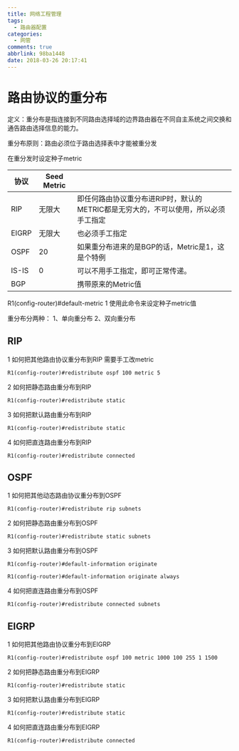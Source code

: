 ```yaml
---
title: 网络工程管理
tags:
  - 路由器配置
categories:
  - 网管
comments: true
abbrlink: 98ba1448
date: 2018-03-26 20:17:41
---
```


路由协议的重分布
===

定义：重分布是指连接到不同路由选择域的边界路由器在不同自主系统之间交换和通告路由选择信息的能力。

重分布原则：路由必须位于路由选择表中才能被重分发

在重分发时设定种子metric

|协议     |   Seed Metric|      |
|---------|--------------|------|
|RIP      |     无限大   | 即任何路由协议重分布进RIP时，默认的METRIC都是无穷大的，不可以使用，所以必须手工指定   |  
|EIGRP    |     无限大 |   也必须手工指定|
|OSPF      |    20   | 如果重分布进来的是BGP的话，Metric是1，这是个特例|
|IS-IS    |     0    |   可以不用手工指定，即可正常传递。|
|BGP       |        |携带原来的Metric值


R1(config-router)#default-metric 1  使用此命令来设定种子metric值

重分布分两种：
1、单向重分布
2、双向重分布

RIP
---

1 如何把其他路由协议重分布到RIP 需要手工改metric
```
R1(config-router)#redistribute ospf 100 metric 5 
```
2 如何把静态路由重分布到RIP
```
R1(config-router)#redistribute static
```
3 如何把默认路由重分布到RIP
```
R1(config-router)#redistribute static
```
4 如何把直连路由重分布到RIP
```
R1(config-router)#redistribute connected 
```


OSPF
---
1 如何把其他动态路由协议重分布到OSPF
```
R1(config-router)#redistribute rip subnets
```
2 如何把静态路由重分布到OSPF
```
R1(config-router)#redistribute static subnets 
```
3 如何把默认路由重分布到OSPF
```
R1(config-router)#default-information originate 
```
```
R1(config-router)#default-information originate always 
```
4 如何把直连路由重分布到OSPF
```
R1(config-router)#redistribute connected subnets
```


EIGRP
---
1 如何把其他路由协议重分布到EIGRP
```
R1(config-router)#redistribute ospf 100 metric 1000 100 255 1 1500
```
2 如何把静态路由重分布到EIGRP
```
R1(config-router)#redistribute static 
```
3 如何把默认路由重分布到EIGRP
```
R1(config-router)#redistribute static 
```
4 如何把直连路由重分布到EIGRP
```
R1(config-router)#redistribute connected
```


